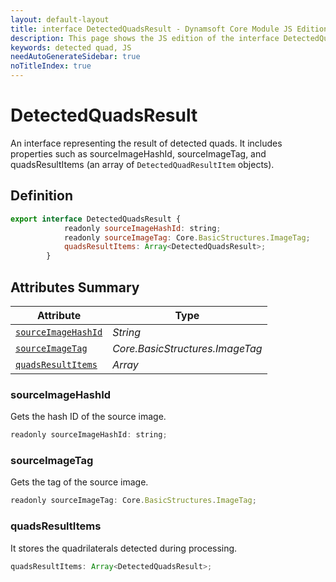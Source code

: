 ```yaml
---
layout: default-layout
title: interface DetectedQuadsResult - Dynamsoft Core Module JS Edition API Reference
description: This page shows the JS edition of the interface DetectedQuadsResult in Dynamsoft Core Module.
keywords: detected quad, JS
needAutoGenerateSidebar: true
noTitleIndex: true
---
```


# DetectedQuadsResult

An interface representing the result of detected quads. It includes properties such as sourceImageHashId, sourceImageTag, and quadsResultItems (an array of `DetectedQuadResultItem` objects).

## Definition

```js
export interface DetectedQuadsResult {
            readonly sourceImageHashId: string;
            readonly sourceImageTag: Core.BasicStructures.ImageTag;
            quadsResultItems: Array<DetectedQuadsResult>;
        }
```

## Attributes Summary

| Attribute               | Type |
|----------------------|-------------|
| [`sourceImageHashId`](#sourceimagehashid) | *String* |
| [`sourceImageTag`](#sourceimagetag) | *Core.BasicStructures.ImageTag* |
| [`quadsResultItems`](#quadsresultitems) | *Array<DetectedQuadsResult>* |

### sourceImageHashId

Gets the hash ID of the source image.

```js
readonly sourceImageHashId: string;
```

### sourceImageTag

Gets the tag of the source image.

```js
readonly sourceImageTag: Core.BasicStructures.ImageTag;
```

### quadsResultItems

It stores the quadrilaterals detected during processing.

```js
quadsResultItems: Array<DetectedQuadsResult>;
```